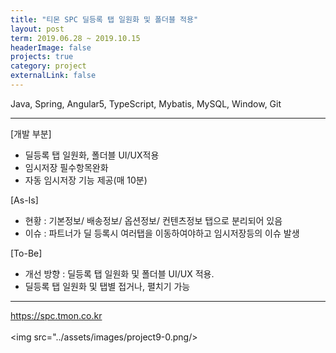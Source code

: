 ```yaml
---
title: "티몬 SPC 딜등록 탭 일원화 및 폴더블 적용"
layout: post
term: 2019.06.28 ~ 2019.10.15
headerImage: false
projects: true
category: project
externalLink: false
---
```


Java, Spring, Angular5, TypeScript, Mybatis, MySQL, Window, Git

---
[개발 부분]
- 딜등록 탭 일원화, 폴더블 UI/UX적용
- 임시저장 필수항목완화
- 자동 임시저장 기능 제공(매 10분)

[As-Is]
- 현황 : 기본정보/ 배송정보/ 옵션정보/ 컨텐츠정보 탭으로 분리되어 있음
- 이슈 : 파트너가 딜 등록시 여러탭을 이동하여야하고 임시저장등의 이슈 발생

[To-Be] 
- 개선 방향 : 딜등록 탭 일원화 및 폴더블 UI/UX 적용.
- 딜등록 탭 일원화 및 탭별 접거나, 펼치기 가능

---

https://spc.tmon.co.kr
<br><br>
<img src="../assets/images/project9-0.png/>